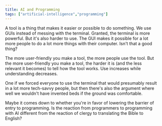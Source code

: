 ```yaml
---
title: AI and Programming
tags: ["artificial-intelligence","programming"]
---
```

A tool is a thing that makes it easier or possible to do something. We use GUIs instead of messing with the terminal. Granted, the terminal is more powerful. But it's also harder to use. The GUI makes it possible for a lot more people to do a lot more things with their computer. Isn't that a good thing?

The more user-friendly you make a tool, the more people use the tool. But the more user-friendly you make a tool, the harder it is (and the less relevant it becomes) to tell how the tool works. Use increases while understanding decreases.

One if we forced everyone to use the terminal that would presumably result in a lot more tech-savvy people, but then there's also the argument where well we wouldn't have invented beds if the ground was comfortable.

Maybe it comes down to whether you're in favor of lowering the barrier of entry to programming. Is the reaction from programmers to programming with AI different from the reaction of clergy to translating the Bible to English?
